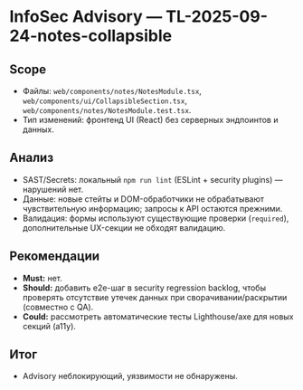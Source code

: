 # InfoSec Advisory — TL-2025-09-24-notes-collapsible

## Scope
- Файлы: `web/components/notes/NotesModule.tsx`, `web/components/ui/CollapsibleSection.tsx`, `web/components/notes/NotesModule.test.tsx`.
- Тип изменений: фронтенд UI (React) без серверных эндпоинтов и данных.

## Анализ
- SAST/Secrets: локальный `npm run lint` (ESLint + security plugins) — нарушений нет.
- Данные: новые стейты и DOM-обработчики не обрабатывают чувствительную информацию; запросы к API остаются прежними.
- Валидация: формы используют существующие проверки (`required`), дополнительные UX-секции не обходят валидацию.

## Рекомендации
- **Must:** нет.
- **Should:** добавить e2e-шаг в security regression backlog, чтобы проверять отсутствие утечек данных при сворачивании/раскрытии (совместно с QA).
- **Could:** рассмотреть автоматические тесты Lighthouse/axe для новых секций (a11y).

## Итог
- Advisory неблокирующий, уязвимости не обнаружены.
